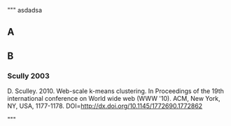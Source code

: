 
"""
asdadsa

## A


## B

### Scully 2003

D. Sculley. 2010. Web-scale k-means clustering. In Proceedings of the 19th international conference on World wide web (WWW '10). ACM, New York, NY, USA, 1177-1178. DOI=http://dx.doi.org/10.1145/1772690.1772862

"""
